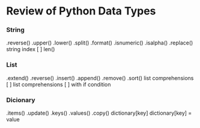 # Review of Python Data Types

### String
.reverse()
.upper()
.lower()
.split()
.format()
.isnumeric()
.isalpha()
.replace()
string index [ ]
len()

### List
.extend()
.reverse()
.insert()
.append()
.remove()
.sort()
list comprehensions [ ]
list comprehensions [ ] with if condition

### Dicionary
.items()
.update()
.keys()
.values()
.copy()
dictionary[key]
dictionary[key] = value 

